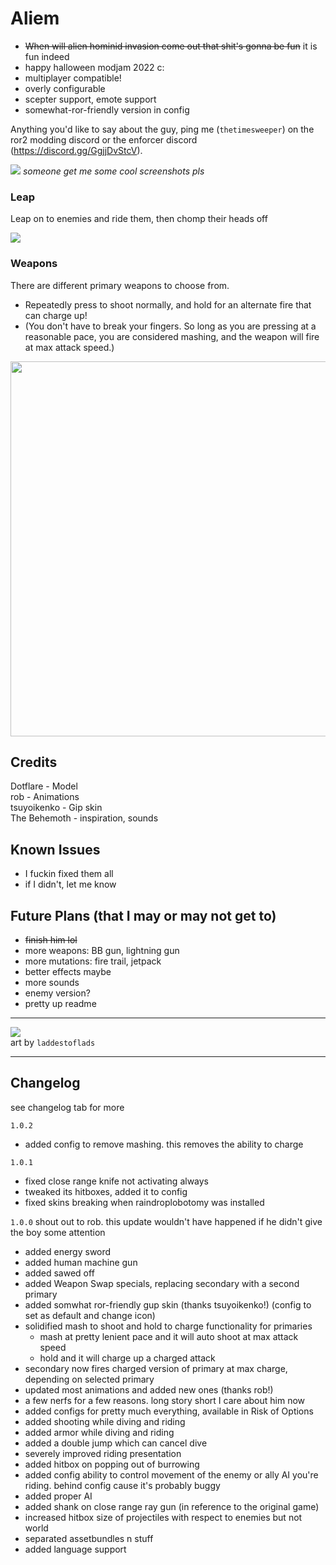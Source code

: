 # Aliem
- ~~When will alien hominid invasion come out that shit's gonna be fun~~ it is fun indeed
- happy halloween modjam 2022 c:
- multiplayer compatible!
- overly configurable
- scepter support, emote support
- somewhat-ror-friendly version in config

Anything you'd like to say about the guy, ping me (`thetimesweeper`) on the ror2 modding discord or the enforcer discord (https://discord.gg/GgjjDvStcV).

![](https://raw.githubusercontent.com/TheTimeSweeper/the/master/AliemMod/Release/_readme/aliem.png)
*someone get me some cool screenshots pls*

### Leap
Leap on to enemies and ride them, then chomp their heads off

![](https://raw.githubusercontent.com/TheTimeSweeper/the/master/AliemMod/Release/_readme/aliem%20cut_1_1_1_1_optiColor.gif)

### Weapons
There are different primary weapons to choose from.
- Repeatedly press to shoot normally, and hold for an alternate fire that can charge up!
- (You don't have to break your fingers. So long as you are pressing at a reasonable pace, you are considered mashing, and the weapon will fire at max attack speed.)

<img width="600
0" src="https://raw.githubusercontent.com/TheTimeSweeper/the/master/AliemMod/Release/_readme/weapons.png" />

## Credits
Dotflare - Model  
rob - Animations  
tsuyoikenko - Gip skin  
The Behemoth - inspiration, sounds 

## Known Issues
- I fuckin fixed them all
- if I didn't, let me know

## Future Plans (that I may or may not get to)
- ~~finish him lol~~
- more weapons: BB gun, lightning gun
- more mutations: fire trail, jetpack
- better effects maybe
- more sounds
- enemy version?
- pretty up readme

___
![](https://raw.githubusercontent.com/TheTimeSweeper/the/master/AliemMod/Release/_readme/alienror.png)  
art by `laddestoflads`
___

## Changelog
see changelog tab for more

`1.0.2`
- added config to remove mashing. this removes the ability to charge

`1.0.1`
- fixed close range knife not activating always
- tweaked its hitboxes, added it to config
- fixed skins breaking when raindroplobotomy was installed

`1.0.0`
shout out to rob. this update wouldn't have happened if he didn't give the boy some attention
- added energy sword
- added human machine gun
- added sawed off
- added Weapon Swap specials, replacing secondary with a second primary
- added somwhat ror-friendly gup skin (thanks tsuyoikenko!) (config to set as default and change icon)
- solidified mash to shoot and hold to charge functionality for primaries
  - mash at pretty lenient pace and it will auto shoot at max attack speed
  - hold and it will charge up a charged attack
- secondary now fires charged version of primary at max charge, depending on selected primary
- updated most animations and added new ones (thanks rob!)
- a few nerfs for a few reasons. long story short I care about him now
- added configs for pretty much everything, available in Risk of Options
- added shooting while diving and riding
- added armor while diving and riding
- added a double jump which can cancel dive
- severely improved riding presentation
- added hitbox on popping out of burrowing
- added config ability to control movement of the enemy or ally AI you're riding. behind config cause it's probably buggy
- added proper AI
- added shank on close range ray gun (in reference to the original game)
- increased hitbox size of projectiles with respect to enemies but not world
- separated assetbundles n stuff
- added language support